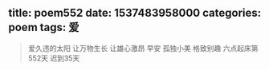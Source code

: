 title: poem552
date: 1537483958000
categories: poem
tags: 爱
---
> 爱久违的太阳
让万物生长
让雄心激昂
早安
孤独小美
格致别趣
六点起床第552天 迟到35天